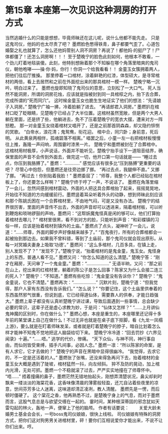 # 第15章 本座第一次见识这种洞房的打开方式
当然逃婚什么的只能是想想，毕竟师昧还在这儿呢，说什么他都不能先走。
只是这鬼司仪，他妈的也太尽责了吧？
墨燃脸色憋得铁青，鼻子都要气歪了。心道包婚娶之礼也就算了，怎么还他妈管别人洞不洞房？再说了！都他妈·的挺尸了！尸体都僵了！还怎么洞房啊！！！
至于楚晚宁的脸色此刻如何，他根本不敢看，一个劲儿盯着地毯装傻。此刻，他特别想揪着那个不知躲在哪个角落里暗爽的鬼司仪，朝他咆哮——操·你·妈，你行！你洞一个给我看看！！
金童玉女簇拥着两人，把他们往后厅推搡。
那里停着一口棺材，涂着鲜艳的红漆，体型硕大，是寻常棺材的两倍，看上去居然和之前在外面挖出来的那具棺材一模一样。
楚晚宁略一沉吟，明白过来了。
墨燃也旋即知晓了鬼司仪的意思，立刻松了一大口气。
死人当然不能洞房，所谓的洞房花烛，应该就是指被封到同一具棺椁之内，抬下去合葬，完成所谓的“死而同穴”。
这时候金童玉女也脆生生地证实了他们的想法：“先请娘子入洞房。”
楚晚宁广袖一拂，冷着脸躺了进去。
“再请郎君入洞房。”
墨燃扒在棺材口眨了眨眼睛，见楚晚宁已经占了大半位置。这棺材虽然宽敞，但是两个大男人躺在里面，还是挤了些，他躺进去，免不了压着楚晚宁的宽衣大摆，遭来对方一阵怒瞪。
那一对金童玉女绕着棺材又唱开了，还是之前那首阴森森，却又隐约悱恻的冥歌。
“白帝水，浪花清；鬼鸳鸯，衔花迎。
棺中合，同穴卧；身前意，死后明。
从此黄泉两相伴，孤魂碧落不相离。”
唱罢之后，小童一左一右把棺材板慢慢往上推，轰隆一声闷响，周围霎时漆黑一片。
楚晚宁和墨燃被封在了合葬棺中。
这棺材用材极厚，小声说话，外面并不能听见，楚晚宁抬手设下一道阻音结界，确保里面的声音不会传到外面去，做完这一切，他开口第一句话就是——
“睡过去点，你压到我胳膊了。”
墨燃：“…………”
感觉应该有很多比“压到胳膊”更重要的话吧？
尽管心中抱怨，但墨燃还是往旁边挪了挪。
“再过去点，我腿伸不直。”
又挪了挪。
“再过去！你别贴着我脸！”
墨燃委屈了：“师尊，我整个人都已经贴在棺材板上了，你还要怎么样啊？”
楚晚宁终于哼了一声，不说话了。
墨燃在角落里缩了一会儿，忽然间感到棺材震动，外面的人把这具合葬棺抬了起来，摇摇晃晃地，开始往不知道的方向缓缓前行。墨燃竖着耳朵听着外头的动静，想到师昧此刻应该和那个陈姚氏困在一个合葬棺材里，不由地气闷，可是又没有办法。
楚晚宁的结界很厉害，里面的声音传不出去，外面的声音却可以透进来，隔着棺材板，可以听到鞭炮和唢呐锣鼓的声响，墨燃问：“这帮妖魔鬼怪真是闲的够可以，他们打算抬着棺材去哪儿？”
棺材里很黑，看不到对方的脸，只能听到声音：“和彩蝶镇的习俗一样，应该是抬着棺材到镇外的土庙。”
墨燃点了点头，凝神听了一会儿，说道：“……师尊，外面的脚步声好像越来越多了。”
“百鬼夜行，所有的合葬棺都会一起被抬到那边去。如果我不曾料错，等到了土庙前，那个鬼司仪就会现出原形。从每一对冥婚夫妻身上吸取‘功德’。”
墨燃问：“这么多棺材，几百多具，在镇上走，别人发现不了？”
“发现不了。”楚晚宁说，“抬着棺材的是鬼金童，鬼玉女。鬼怪身上的东西，普通人看不见。”
墨燃又问：“你怎么知道的这么清楚。”
楚晚宁答：“刚才在厢房，天问审了一个鬼金童。”
墨燃：“………………”
无语半晌，又问：“那之前在山上，挖出来的红棺材里，躺着的陈公子是怎么回事？陈家又为什么会接二连三的死人？”
楚晚宁：“不知道。”
墨燃有些吃惊：“鬼金童没有告诉你？”
楚晚宁：“鬼金童说，它也不清楚。”
墨燃再次：“………………”
沉默片刻，楚晚宁道：“但我觉得，那户人家有东西没有告诉我们。”
“怎么说？”
“你要记住，这个土庙里供奉着的东西虽然邪气很重，但说到底，它已经得道仙体，需要靠人的供奉，才能日趋强大。”
墨燃上辈子都没有认真听楚晚宁讲过课，导致后面遇到一些事情，总会缺少必要的常识，这辈子还是虚心求教为妙，于是问：“仙体又怎样？”
“……上月讲仙鬼神魔的区别时，你在做什么？”
墨燃心想，本座是重生的，本座哪里还记得十多年前的某堂课上自己在做什么！不过无非也就是在桌子底下抠脚，看《九龙一凤榻上游》，要么就是在盯着师昧发呆，或者就是盯着楚晚宁的脖子，暗自比划着怎么样才能神不知鬼不觉地把这人脑袋给切下来。
楚晚宁冷冷道：“回去罚抄《六界见闻录》十遍。”
“……唔。”
逃学的代价，惨痛。
“天下众仙，与神不同，神行事自由，而仙则皆受束缚，插手凡间事，必因人念。”
墨燃一凛：“所以陈家的命案，是有人求它，它才去做的？”
楚晚宁的声音在黑暗中显得很幽冷。
“我觉得，去求它的，不一定是还活着的人。”
墨燃张了张嘴，还没来得急再问下去，抬着棺材的金童玉女大概是遇到了陡坡，棺材猛然一抖，向左倾斜。
猝不及防的晃动，加上棺内光滑，无处可抓。墨燃一个不稳就滚了过去，严严实实地撞在了师尊怀中。
“唔……”
捂着撞痛的鼻子，墨燃茫然无错地抬起头，刚想弄清楚状况，鼻尖却刹时飘来一缕淡淡的海棠花香，这香味像清晨的薄雾般轻盈，还兀自沾着些夜里的凉意，世间芬芳多让人迷离，这味道却清正凌冽，教人清醒。
墨燃先是一愣，而后顿时僵硬了。
这个棠花之香，他再熟悉不过，是楚晚宁身上的气息，而对于墨燃而言，这股气息总是与欲望交缠在一起的。
霎时间，某种根深蒂固的邪念犹如天雷勾起的林火，轰地一声，便窜上了他的脑颅。
作者有话要说：　　
关爱大龄未婚男士基金会会长，一号boss鬼司仪娘娘，很快上线啦。
司仪娘娘有特殊的洞房方式，把你们这对狗男男关进棺材里，砰！要你们互相说爱你才能出来，不说不让你们出来。哼。
